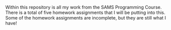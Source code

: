 Within this repository is all my work from the SAMS Programming Course. There is a total of five homework assignments that I will be putting into this. Some of the homework assignments are incomplete, but they are still what I have! 